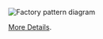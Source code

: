 ![Factory pattern diagram](https://refactoring.guru/images/patterns/diagrams/prototype/structure.png)

[More Details](https://refactoring.guru/uk/design-patterns/prototype).
